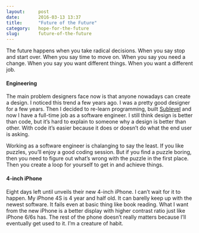 ```yaml
---
layout:     post
date:       2016-03-13 13:37
title:      "Future of the Future"
category:   hope-for-the-future
slug:       future-of-the-future
---
```


The future happens when you take radical decisions. When you say stop and start over. When you say time to move on. When you say you need a change. When you say you want different things. When you want a different job.

#### Engineering

The main problem designers face now is that anyone nowadays can create a design. I noticed this trend a few years ago. I was a pretty good designer for a few years. Then I decided to re-learn programming, built [Sublevel](https://sublevel.net) and now I have a full-time job as a software engineer. I still think design is better than code, but it’s hard to explain to someone why a design is better than other. With code it’s easier because it does or doesn’t do what the end user is asking.

Working as a software engineer is chalanging to say the least. If you like puzzles, you’ll enjoy a good coding session. But if you find a puzzle boring, then you need to figure out what’s wrong with the puzzle in the first place. Then you create a loop for yourself to get in and achieve things.

#### 4-inch iPhone

Eight days left until unveils their new 4-inch iPhone. I can’t wait for it to happen. My iPhone 4S is 4 year and half old. It can barelly keep up with the newest software. It fails even at basic thing like book reading. What I want from the new iPhone is a better display with higher contrast ratio just like iPhone 6/6s has. The rest of the phone doesn’t really matters because I’ll eventually get used to it. I’m a creature of habit.
